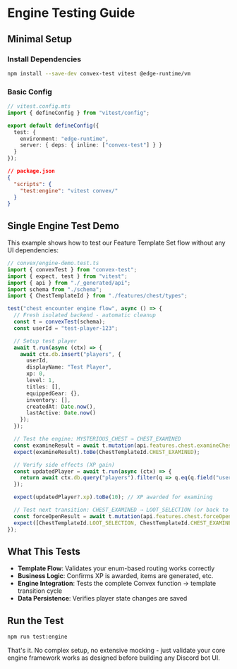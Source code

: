 # Engine Testing Guide

## Minimal Setup

### **Install Dependencies**
```bash
npm install --save-dev convex-test vitest @edge-runtime/vm
```

### **Basic Config**
```typescript
// vitest.config.mts
import { defineConfig } from "vitest/config";

export default defineConfig({
  test: {
    environment: "edge-runtime",
    server: { deps: { inline: ["convex-test"] } }
  }
});
```

```json
// package.json
{
  "scripts": {
    "test:engine": "vitest convex/"
  }
}
```

## Single Engine Test Demo

This example shows how to test our Feature Template Set flow without any UI dependencies:

```typescript
// convex/engine-demo.test.ts
import { convexTest } from "convex-test";
import { expect, test } from "vitest";
import { api } from "./_generated/api";
import schema from "./schema";
import { ChestTemplateId } from "./features/chest/types";

test("chest encounter engine flow", async () => {
  // Fresh isolated backend - automatic cleanup
  const t = convexTest(schema);
  const userId = "test-player-123";

  // Setup test player
  await t.run(async (ctx) => {
    await ctx.db.insert("players", {
      userId,
      displayName: "Test Player",
      xp: 0,
      level: 1,
      titles: [],
      equippedGear: {},
      inventory: [],
      createdAt: Date.now(),
      lastActive: Date.now()
    });
  });

  // Test the engine: MYSTERIOUS_CHEST → CHEST_EXAMINED
  const examineResult = await t.mutation(api.features.chest.examineChest, { userId });
  expect(examineResult).toBe(ChestTemplateId.CHEST_EXAMINED);

  // Verify side effects (XP gain)
  const updatedPlayer = await t.run(async (ctx) => {
    return await ctx.db.query("players").filter(q => q.eq(q.field("userId"), userId)).first();
  });

  expect(updatedPlayer?.xp).toBe(10); // XP awarded for examining

  // Test next transition: CHEST_EXAMINED → LOOT_SELECTION (or back to examined)
  const forceOpenResult = await t.mutation(api.features.chest.forceOpenChest, { userId });
  expect([ChestTemplateId.LOOT_SELECTION, ChestTemplateId.CHEST_EXAMINED]).toContain(forceOpenResult);
});
```

## What This Tests

- **Template Flow**: Validates your enum-based routing works correctly
- **Business Logic**: Confirms XP is awarded, items are generated, etc.
- **Engine Integration**: Tests the complete Convex function → template transition cycle
- **Data Persistence**: Verifies player state changes are saved

## Run the Test

```bash
npm run test:engine
```

That's it. No complex setup, no extensive mocking - just validate your core engine framework works as designed before building any Discord bot UI.